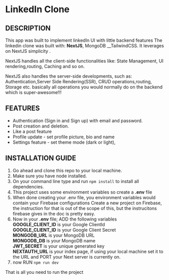 # LinkedIn Clone

## DESCRIPTION
This app was built to implement linkedIn UI with little backend features
The linkedin clone was built with: __NextJS__, MongoDB __TailwindCSS.
It leverages on NextJS simplicity .

NextJS handles all the client-side functionalities like:
State Management, UI rendering,routing, Caching and so on.

NextJS also handles the server-side developments, such as:
Authentication,Server Side Rendering(SSR), CRUD operations,routing, Storage etc. basically all operations you would normally do on the backend which is super-awesome!!!

## FEATURES
- Authentication (Sign in and Sign up) with email and password.
- Post creation and deletion.
- Like a post feature
- Profile update - set profile picture, bio and name 
- Settings feature - set theme mode (dark or light),

## INSTALLATION GUIDE
1. Go ahead and clone this repo to your local machine.
2. Make sure you have node installed.
3. On your command line type and run `npm install` to install all dependencies.
4. This project uses some environment variables so create a __.env__ file
5. When done creating your .env file, you environment variables would contain your Firebase configurations
   Create a new project on Firebase, the instruction for that is out of the scope of this, but the instrucitons firebase gives in the doc is pretty easy.
6. Now in your __.env__ file; ADD the following variables <br>
   __GOOGLE_CLIENT_ID__ is your Google ClientId <br>
   __GOOGLE_CLIENT_ID__ is your Google Client Secret<br>
   __MONGODB_URL__ is your MongoDB URL <br>
   __MONGODB_DB__ is your MongoDB name <br>
   __JWT_SECRET__ is your unique generated key <br>
   __NEXTAUTH_URL__ is your index page, if using your local machine set it to the URL and PORT your Next server is currently on.
7. now RUN `npm run dev`

That is all you need to run the project 

   

